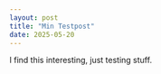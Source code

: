 ```yaml
---
layout: post
title: "Min Testpost"
date: 2025-05-20
---
```


I find this interesting, just testing stuff.
